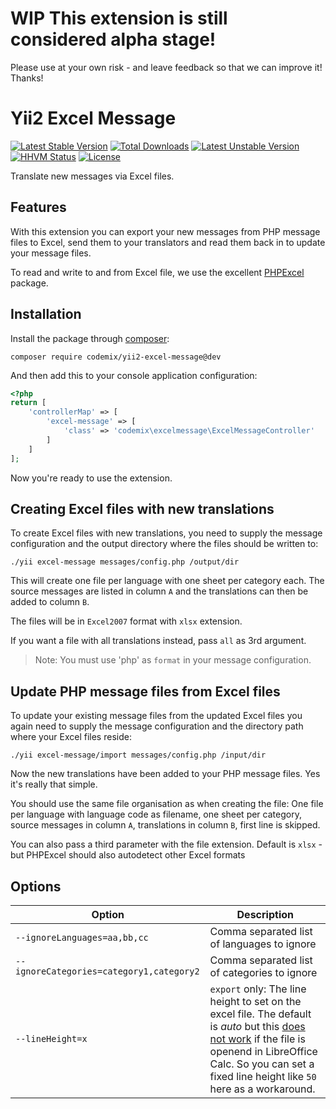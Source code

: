 # WIP This extension is still considered alpha stage!

Please use at your own risk - and leave feedback so that we can improve it! Thanks!

Yii2 Excel Message
==================

[![Latest Stable Version](https://poser.pugx.org/codemix/yii2-excel-message/v/stable.svg)](https://packagist.org/packages/codemix/yii2-excel-message)
[![Total Downloads](https://poser.pugx.org/codemix/yii2-excel-message/downloads)](https://packagist.org/packages/codemix/yii2-excel-message)
[![Latest Unstable Version](https://poser.pugx.org/codemix/yii2-excel-message/v/unstable.svg)](https://packagist.org/packages/codemix/yii2-excel-message)
[![HHVM Status](http://hhvm.h4cc.de/badge/yiisoft/yii2-dev.png)](http://hhvm.h4cc.de/package/codemix/yii2-excel-message)
[![License](https://poser.pugx.org/codemix/yii2-excel-message/license.svg)](https://packagist.org/packages/codemix/yii2-excel-message)


Translate new messages via Excel files.


## Features

With this extension you can export your new messages from PHP message files to
Excel, send them to your translators and read them back in to update your
message files.

To read and write to and from Excel file, we use the excellent
[PHPExcel](https://github.com/PHPOffice/PHPExcel) package.


## Installation

Install the package through [composer](http://getcomposer.org):

    composer require codemix/yii2-excel-message@dev

And then add this to your console application configuration:

```php
<?php
return [
    'controllerMap' => [
        'excel-message' => [
            'class' => 'codemix\excelmessage\ExcelMessageController'
        ]
    ]
];
```

Now you're ready to use the extension.


## Creating Excel files with new translations

To create Excel files with new  translations, you need to supply the message
configuration and the output directory where the files should be written to:

```
./yii excel-message messages/config.php /output/dir
```

This will create one file per language with one sheet per category each. The
source messages are listed in column `A` and the translations can then be added
to column `B`.

The files will be in `Excel2007` format with `xlsx` extension.

If you want a file with all translations instead, pass `all` as 3rd argument.

> Note: You must use 'php' as `format` in your message configuration.

## Update PHP message files from Excel files

To update your existing message files from the updated Excel files you
again need to supply the message configuration and the directory path
where your Excel files reside:

```
./yii excel-message/import messages/config.php /input/dir
```

Now the new translations have been added to your PHP message files. Yes it's
really that simple.

You should use the same file organisation as when creating the file: One file
per language with language code as filename, one sheet per category, source
messages in column `A`, translations in column `B`, first line is skipped.

You can also pass a third parameter with the file extension. Default is `xlsx` -
but PHPExcel should also autodetect other Excel formats 

## Options

Option  | Description
------- | -----------
`--ignoreLanguages=aa,bb,cc` | Comma separated list of languages to ignore
`--ignoreCategories=category1,category2` | Comma separated list of categories to ignore
`--lineHeight=x` | `export` only: The line height to set on the excel file. The default is *auto* but this [does not work](https://github.com/PHPOffice/PHPExcel/issues/588) if the file is openend in LibreOffice Calc. So you can set a fixed line height like `50` here as a workaround.
